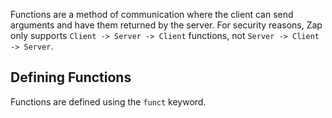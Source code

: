 Functions are a method of communication where the client can send arguments and have them returned by the server.
For security reasons, Zap only supports `Client -> Server -> Client` functions, not `Server -> Client -> Server`.

## Defining Functions

Functions are defined using the `funct` keyword.
